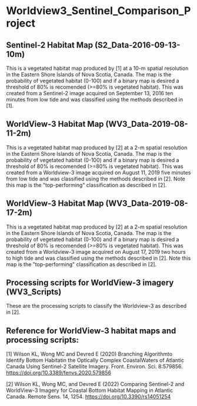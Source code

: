 # Worldview3_Sentinel_Comparison_Project

## Sentinel-2 Habitat Map (S2_Data-2016-09-13-10m)

This is a vegetated habitat map produced by [1] at a 10-m spatial resolution in the Eastern Shore Islands of Nova Scotia, Canada. The map is the probability of vegetated habitat (0-100) and if a binary map is desired a threshold of 80% is recomended (>=80% is vegetated habitat). This was created from a Sentinel-2 image acquired on September 13, 2016 ten minutes from low tide and was classified using the methods described in [1].

## WorldView-3 Habitat Map (WV3_Data-2019-08-11-2m)

This is a vegetated habitat map produced by [2] at a 2-m spatial resolution in the Eastern Shore Islands of Nova Scotia, Canada. The map is the probability of vegetated habitat (0-100) and if a binary map is desired a threshold of 80% is recomended (>=80% is vegetated habitat). This was created from a Worldview-3 image acquired on August 11, 2019 five minutes from low tide and was classified using the methods described in [2]. Note this map is the "top-performing" classification as described in [2].

## WorldView-3 Habitat Map (WV3_Data-2019-08-17-2m)

This is a vegetated habitat map produced by [2] at a 2-m spatial resolution in the Eastern Shore Islands of Nova Scotia, Canada. The map is the probability of vegetated habitat (0-100) and if a binary map is desired a threshold of 80% is recomended (>=80% is vegetated habitat). This was created from a Worldview-3 image acquired on August 17, 2019 two hours to high tide and was classified using the methods described in [2]. Note this map is the "top-performing" classification as described in [2].

## Processing scripts for WorldView-3 imagery (WV3_Scripts)

These are the processing scripts to classify the Worldview-3 as described in [2].

## Reference for WorldView-3 habitat maps and processing scripts:

[1] Wilson KL, Wong MC and Devred E (2020) Branching Algorithmto Identify Bottom Habitatin the Optically Complex CoastalWaters of Atlantic Canada Using Sentinel-2 Satellite Imagery. Front. Environ. Sci. 8:579856. https://doi.org/10.3389/fenvs.2020.579856

[2] Wilson KL, Wong MC, and Devred E (2022) Comparing Sentinel-2 and WorldView-3 Imagery for Coastal Bottom Habitat Mapping in Atlantic Canada. Remote Sens. 14, 1254. https://doi.org/10.3390/rs14051254

